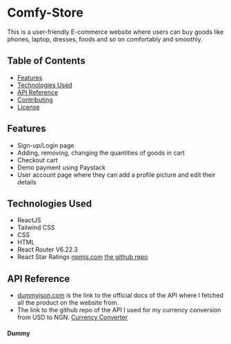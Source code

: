 # Comfy-Store

<!-- ## About -->

This is a user-friendly E-commerce website where users can buy goods like phones, laptop, dresses, foods and so on comfortably and smoothly.

## Table of Contents

- [Features](#features)
- [Technologies Used](#technologies-used)
- [API Reference](#API-reference)
- [Contributing](#contributing)
- [License](#license)

## Features

- Sign-up/Login page
- Adding, removing, changing the quantities of goods in cart
- Checkout cart
- Demo payment using Paystack
- User account page where they can add a profile picture and edit their details

## Technologies Used

- ReactJS
- Tailwind CSS
- CSS
- HTML
- React Router V6.22.3
- React Star Ratings [npmjs.com](https://www.npmjs.com/package/react-star-ratings/v/1.0.4) [the github repo](https://github.com/ekeric13/react-star-ratings/blob/master/README.md)

## API Reference

- [dummyjson.com](https://dummyjson.com/docs) is the link to the official docs of the API where I fetched all the product on the website from.
- The link to the github repo of the API I used for my currency conversion from USD to NGN. [Currency Converter](https://github.com/fawazahmed0/exchange-api?tab=readme-ov-file)

#### Dummy
